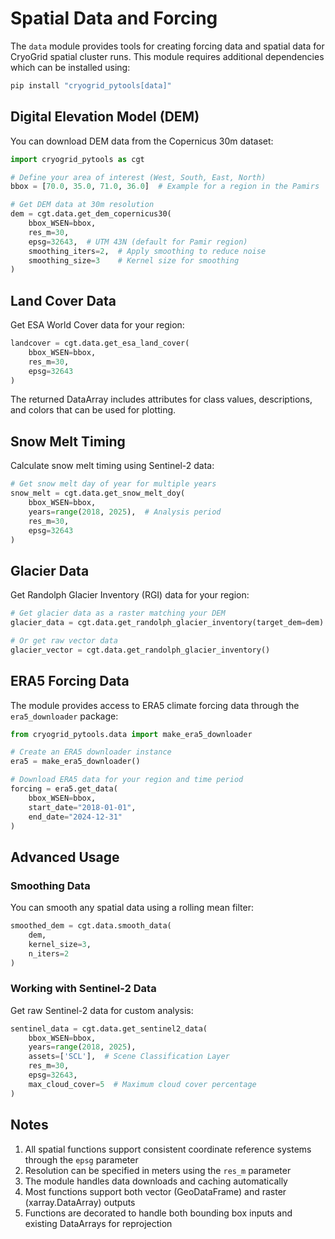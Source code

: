 # Spatial Data and Forcing

The `data` module provides tools for creating forcing data and spatial data for CryoGrid spatial cluster runs. This module requires additional dependencies which can be installed using:

```bash
pip install "cryogrid_pytools[data]"
```

## Digital Elevation Model (DEM)

You can download DEM data from the Copernicus 30m dataset:

```python
import cryogrid_pytools as cgt

# Define your area of interest (West, South, East, North)
bbox = [70.0, 35.0, 71.0, 36.0]  # Example for a region in the Pamirs

# Get DEM data at 30m resolution
dem = cgt.data.get_dem_copernicus30(
    bbox_WSEN=bbox,
    res_m=30,
    epsg=32643,  # UTM 43N (default for Pamir region)
    smoothing_iters=2,  # Apply smoothing to reduce noise
    smoothing_size=3    # Kernel size for smoothing
)
```

## Land Cover Data

Get ESA World Cover data for your region:

```python
landcover = cgt.data.get_esa_land_cover(
    bbox_WSEN=bbox,
    res_m=30,
    epsg=32643
)
```

The returned DataArray includes attributes for class values, descriptions, and colors that can be used for plotting.

## Snow Melt Timing

Calculate snow melt timing using Sentinel-2 data:

```python
# Get snow melt day of year for multiple years
snow_melt = cgt.data.get_snow_melt_doy(
    bbox_WSEN=bbox,
    years=range(2018, 2025),  # Analysis period
    res_m=30,
    epsg=32643
)
```

## Glacier Data

Get Randolph Glacier Inventory (RGI) data for your region:

```python
# Get glacier data as a raster matching your DEM
glacier_data = cgt.data.get_randolph_glacier_inventory(target_dem=dem)

# Or get raw vector data
glacier_vector = cgt.data.get_randolph_glacier_inventory()
```

## ERA5 Forcing Data

The module provides access to ERA5 climate forcing data through the `era5_downloader` package:

```python
from cryogrid_pytools.data import make_era5_downloader

# Create an ERA5 downloader instance
era5 = make_era5_downloader()

# Download ERA5 data for your region and time period
forcing = era5.get_data(
    bbox_WSEN=bbox,
    start_date="2018-01-01",
    end_date="2024-12-31"
)
```

## Advanced Usage

### Smoothing Data

You can smooth any spatial data using a rolling mean filter:

```python
smoothed_dem = cgt.data.smooth_data(
    dem,
    kernel_size=3,
    n_iters=2
)
```

### Working with Sentinel-2 Data

Get raw Sentinel-2 data for custom analysis:

```python
sentinel_data = cgt.data.get_sentinel2_data(
    bbox_WSEN=bbox,
    years=range(2018, 2025),
    assets=['SCL'],  # Scene Classification Layer
    res_m=30,
    epsg=32643,
    max_cloud_cover=5  # Maximum cloud cover percentage
)
```

## Notes

1. All spatial functions support consistent coordinate reference systems through the `epsg` parameter
2. Resolution can be specified in meters using the `res_m` parameter
3. The module handles data downloads and caching automatically
4. Most functions support both vector (GeoDataFrame) and raster (xarray.DataArray) outputs
5. Functions are decorated to handle both bounding box inputs and existing DataArrays for reprojection
